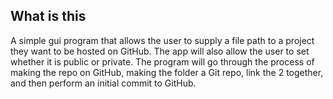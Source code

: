## What is this
A simple gui program that allows the user to supply a file path to a project they want to be hosted on GitHub. The app will also allow the user to set whether it is public or private. The program will go through the process of making the repo on GitHub, making the folder a Git repo, link the 2 together, and then perform an initial commit to GitHub.